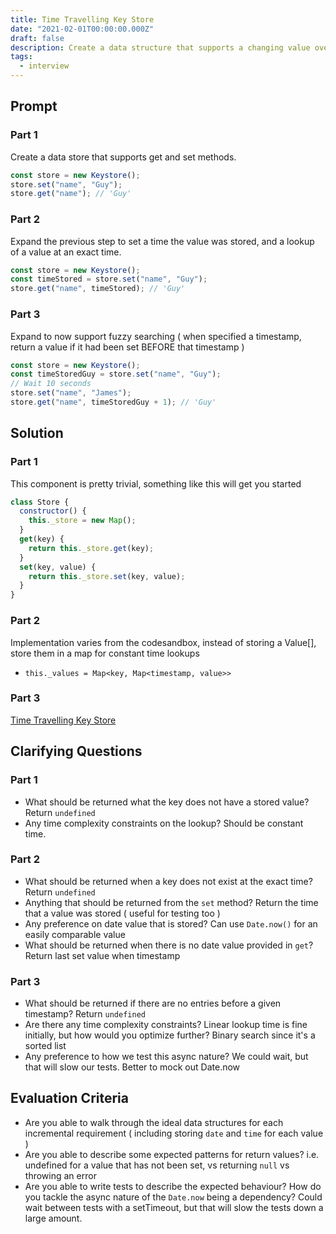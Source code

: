 ```yaml
---
title: Time Travelling Key Store
date: "2021-02-01T00:00:00.000Z"
draft: false
description: Create a data structure that supports a changing value over time
tags:
  - interview
---
```


## Prompt

### Part 1

Create a data store that supports get and set methods.

```javascript
const store = new Keystore();
store.set("name", "Guy");
store.get("name"); // 'Guy'
```

### Part 2

Expand the previous step to set a time the value was stored, and a lookup of a value at an exact time.

```javascript
const store = new Keystore();
const timeStored = store.set("name", "Guy");
store.get("name", timeStored); // 'Guy'
```

### Part 3

Expand to now support fuzzy searching ( when specified a timestamp, return a value if it had been set BEFORE that timestamp )

```javascript
const store = new Keystore();
const timeStoredGuy = store.set("name", "Guy");
// Wait 10 seconds
store.set("name", "James");
store.get("name", timeStoredGuy + 1); // 'Guy'
```

## Solution

### Part 1

This component is pretty trivial, something like this will get you started

```javascript
class Store {
  constructor() {
    this._store = new Map();
  }
  get(key) {
    return this._store.get(key);
  }
  set(key, value) {
    return this._store.set(key, value);
  }
}
```

### Part 2

Implementation varies from the codesandbox, instead of storing a Value[], store them in a map for constant time lookups

- `this._values = Map<key, Map<timestamp, value>>`

### Part 3

[Time Travelling Key Store](embedded-codesandbox://time-travelling-key-store)

## Clarifying Questions

### Part 1

- What should be returned what the key does not have a stored value? Return `undefined`
- Any time complexity constraints on the lookup? Should be constant time.

### Part 2

- What should be returned when a key does not exist at the exact time? Return `undefined`
- Anything that should be returned from the `set` method? Return the time that a value was stored ( useful for testing too )
- Any preference on date value that is stored? Can use `Date.now()` for an easily comparable value
- What should be returned when there is no date value provided in `get`? Return last set value when timestamp

### Part 3

- What should be returned if there are no entries before a given timestamp? Return `undefined`
- Are there any time complexity constraints? Linear lookup time is fine initially, but how would you optimize further? Binary search since it's a sorted list
- Any preference to how we test this async nature? We could wait, but that will slow our tests. Better to mock out Date.now

## Evaluation Criteria

- Are you able to walk through the ideal data structures for each incremental requirement ( including storing `date` and `time` for each value )
- Are you able to describe some expected patterns for return values? i.e. undefined for a value that has not been set, vs returning `null` vs throwing an error
- Are you able to write tests to describe the expected behaviour? How do you tackle the async nature of the `Date.now` being a dependency? Could wait between tests with a setTimeout, but that will slow the tests down a large amount.
